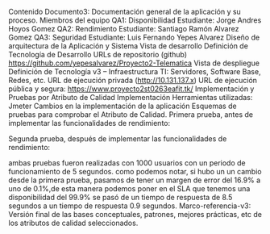 Contenido Documento3:
Documentación general de la aplicación y su proceso.
Miembros del equipo
	QA1: 	Disponibilidad  			Estudiante: Jorge Andres Hoyos Gomez
	QA2: 	Rendimiento			Estudiante: Santiago Ramón Alvarez Gomez
	QA3: 	Seguridad			Estudiante: Luis Fernando Yepes Alvarez
Diseño de arquitectura de la Aplicación y Sistema
Vista de desarrollo
Definición de Tecnología de Desarrollo
URLs de repositorio (github) https://github.com/yepesalvarez/Proyecto2-Telematica
Vista de despliegue
Definición de Tecnología v3 – Infraestructura TI: Servidores, Software Base, Redes, etc.
URL de ejecución privada (http://10.131.137.x) 
URL de ejecución pública y segura: https://www.proyecto2st0263eafit.tk/
Implementación y Pruebas por Atributo de Calidad
Implementación
Herramientas utilizadas: Jmeter
Cambios en la implementación de la aplicación
Esquemas de pruebas para comprobar el Atributo de Calidad.
Primera prueba, antes de implementar las funcionalidades  de rendimiento:



Segunda prueba, después de implementar las funcionalidades  de rendimiento:



ambas pruebas fueron realizadas con 1000 usuarios con un periodo de funcionamiento de 5 segundos.
como podemos notar, si hubo un un cambio desde la primera prueba, pasamos de tener un  margen de error del 16.9% a uno de 0.1%,de esta manera podemos poner en el SLA que tenemos una disponibilidad del 99.9%
se pasó de un tiempo de respuesta de 8.5 segundos a un tiempo de respuesta 0.9 segundos.
Marco-referencia-v3: Versión final de las bases conceptuales, patrones, mejores prácticas, etc de los atributos de calidad seleccionados.

